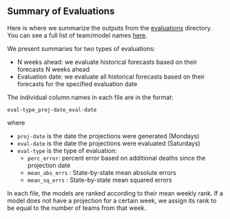 ## Summary of Evaluations

Here is where we summarize the outputs from the [evaluations](/evaluations) directory. You can see a full list of team/model names [here](https://github.com/reichlab/covid19-forecast-hub#teams-and-models).

We present summaries for two types of evaluations:

- N weeks ahead: we evaluate historical forecasts based on their forecasts N weeks ahead
- Evaluation date: we evaluate all historical forecasts based on their forecasts for the specified evaluation date

The individual column names in each file are in the format:

`eval-type_proj-date_eval-date`

where

* `proj-date` is the date the projections were generated (Mondays)
* `eval-date` is the date the projections were evaluated (Saturdays)
* `eval-type` is the type of evaluation:
  * `perc_error`: percent error based on additional deaths since the projection date
  * `mean_abs_errs` : State-by-state mean absolute errors
  * `mean_sq_errs` : State-by-state mean squared errors

In each file, the models are ranked according to their mean weekly rank. If a model does not have a projection for a certain week, we assign its rank to be equal to the number of teams from that week.
